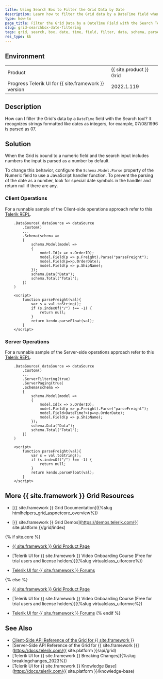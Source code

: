 ```yaml
---
title: Using Search Box to Filter the Grid Data by Date
description: Learn how to filter the Grid data by a DateTime field when using its Search box. Find the solution in the {{ site.product }} Knowledge Base.
type: how-to
page_title: Filter the Grid Data by a DateTime Field with the Search Tool
slug: grid-searchbox-date-filtering
tags: grid, search, box, date, time, field, filter, data, schema, parse
res_type: kb
---
```


## Environment

<table>
 <tr>
  <td>Product</td>
  <td>{{ site.product }} Grid</td>
 </tr>
  <tr>
  <td>Progress Telerik UI for {{ site.framework }} version</td>
  <td>2022.1.119</td>
 </tr>
</table>


## Description

How can I filter the Grid's data by a `DateTime` field with the Search tool? It recognizes strings formatted like dates as integers, for example, 07/08/1996 is parsed as 07.

## Solution

When the Grid is bound to a numeric field and the search input includes numbers the input is parsed as a number by default.

To change this behavior, configure the `Schema.Model.Parse` property of the Numeric field to use a JavaScript handler function. To prevent the parsing of the date as a number, look for special date symbols in the handler and return null if there are any.


### Client Operations

For a runnable sample of the Client-side operations approach refer to this [Telerik REPL](https://netcorerepl.telerik.com/mmaowUPI25QV9sSD08).


```View.cshtml
    .DataSource( dataSource => dataSource
        .Custom()
        ...
        .Schema(schema =>
        {
            schema.Model(model =>
            {
                model.Id(x => x.OrderID);
                model.Field(p => p.Freight).Parse("parseFreight");
                model.Field(p=>p.OrderDate);
                model.Field(p => p.ShipName);
            });
            schema.Data("Data");
            schema.Total("Total");
        })
    )

    <script>
        function parseFreight(val){
            var s = val.toString();
            if (s.indexOf("/") !== -1) {
                return null;
            }
            return kendo.parseFloat(val);
        }
    </script>
```

### Server Operations

For a runnable sample of the Server-side operations approach refer to this [Telerik REPL](https://netcorerepl.telerik.com/cmOIQqFy26LMASWU44).


```View.cshtml
    .DataSource( dataSource => dataSource
        .Custom()
        ...
        .ServerFiltering(true)
        .ServerPaging(true)
        .Schema(schema =>
        {
            schema.Model(model =>
            {
                model.Id(x => x.OrderID);
                model.Field(p => p.Freight).Parse("parseFreight");
                model.Field<DateTime?>(p=>p.OrderDate);
                model.Field(p => p.ShipName);
            });
            schema.Data("Data");
            schema.Total("Total");
        })
    )

    <script>
        function parseFreight(val){
            var s = val.toString();
            if (s.indexOf("/") !== -1) {
                return null;
            }
            return kendo.parseFloat(val);
        }
    </script>
```

## More {{ site.framework }} Grid Resources

* [{{ site.framework }} Grid Documentation]({%slug htmlhelpers_grid_aspnetcore_overview%})

* [{{ site.framework }} Grid Demos](https://demos.telerik.com/{{ site.platform }}/grid/index)

{% if site.core %}
* [{{ site.framework }} Grid Product Page](https://www.telerik.com/aspnet-core-ui/grid)

* [Telerik UI for {{ site.framework }} Video Onboarding Course (Free for trial users and license holders)]({%slug virtualclass_uiforcore%})

* [Telerik UI for {{ site.framework }} Forums](https://www.telerik.com/forums/aspnet-core-ui)

{% else %}
* [{{ site.framework }} Grid Product Page](https://www.telerik.com/aspnet-mvc/grid)

* [Telerik UI for {{ site.framework }} Video Onboarding Course (Free for trial users and license holders)]({%slug virtualclass_uiformvc%})

* [Telerik UI for {{ site.framework }} Forums](https://www.telerik.com/forums/aspnet-mvc)
{% endif %}

## See Also

* [Client-Side API Reference of the Grid for {{ site.framework }}](https://docs.telerik.com/kendo-ui/api/javascript/ui/grid)
* [Server-Side API Reference of the Grid for {{ site.framework }}](https://docs.telerik.com/{{ site.platform }}/api/grid)
* [Telerik UI for {{ site.framework }} Breaking Changes]({%slug breakingchanges_2023%})
* [Telerik UI for {{ site.framework }} Knowledge Base](https://docs.telerik.com/{{ site.platform }}/knowledge-base)
